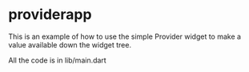 # providerapp

This is an example of how to use the simple Provider widget to
make a value available down the widget tree.

All the code is in lib/main.dart